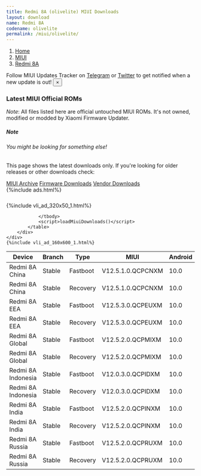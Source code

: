 ```yaml
---
title: Redmi 8A (olivelite) MIUI Downloads
layout: download
name: Redmi 8A
codename: olivelite
permalink: /miui/olivelite/
---
```

<nav aria-label="breadcrumb">
    <ol class="breadcrumb">
        <li class="breadcrumb-item"><a href="/">Home</a></li>
        <li class="breadcrumb-item"><a href="/miui/">MIUI</a></li>
        <li class="breadcrumb-item active" aria-current="page"><a href="/miui/olivelite/">Redmi 8A</a></li>
    </ol>
</nav>
<div class="alert alert-primary alert-dismissible fade show" role="alert">
    Follow MIUI Updates Tracker on <a href="https://t.me/MIUIUpdatesTracker" class="alert-link">Telegram</a>
     or <a href="https://twitter.com/MiFwUpdater" class="alert-link">Twitter</a> to get notified when a new update is out!
    <button type="button" class="close" data-dismiss="alert" aria-label="Close">
        <span aria-hidden="true">&times;</span>
    </button>
</div>

### Latest MIUI Official ROMs
*Note*: All files listed here are official untouched MIUI ROMs. It's not owned, modified or modded by Xiaomi Firmware Updater.
<div class="card">
  <div class="card-body">
    <h5 class="card-title">Note</h5>
    <h6 class="card-subtitle mb-2 text-muted">You might be looking for something else!</h6>
    <p class="card-text">This page shows the latest downloads only.
     If you're looking for older releases or other downloads check:</p>
    <a href="/archive/miui/olivelite/" class="card-link">MIUI Archive</a>
    <a href="/firmware/olivelite/" class="card-link">Firmware Downloads</a>
    <a href="/vendor/olivelite/" class="card-link">Vendor Downloads</a>
  </div>
</div>
{%include ads.html%}
<div class="row justify-content-center">
    <div class="col-10">
        <div class="table-responsive-md" style="margin-top: 25px;">
            {%include vli_ad_320x50_1.html%}
            <table id="miui" class="display dt-responsive nowrap compact table table-striped table-hover table-sm">
                <thead class="thead-dark">
                    <tr>
                        <th data-ref="device">Device</th>
                        <th data-ref="branch">Branch</th>
                        <th data-ref="type">Type</th>
                        <th data-ref="miui">MIUI</th>
                        <th data-ref="android">Android</th>
                        <th data-ref="size">Size</th>
                        <th data-ref="size">Date</th>
                        <th data-ref="link">Link</th>
                    </tr>
                </thead>
                <tbody>
                <tr><td>Redmi 8A China</td><td>Stable</td><td>Fastboot</td><td>V12.5.1.0.QCPCNXM</td><td>10.0</td><td>3.0 GB</td><td>2021-07-23</td><td><a href="/miui/olivelite/stable/V12.5.1.0.QCPCNXM/">Download</a></td></tr>
<tr><td>Redmi 8A China</td><td>Stable</td><td>Recovery</td><td>V12.5.1.0.QCPCNXM</td><td>10.0</td><td>1.8 GB</td><td>2021-08-03</td><td><a href="/miui/olivelite/stable/V12.5.1.0.QCPCNXM/">Download</a></td></tr>
<tr><td>Redmi 8A EEA</td><td>Stable</td><td>Fastboot</td><td>V12.5.3.0.QCPEUXM</td><td>10.0</td><td>3.6 GB</td><td>2021-10-26</td><td><a href="/miui/olivelite/stable/V12.5.3.0.QCPEUXM/">Download</a></td></tr>
<tr><td>Redmi 8A EEA</td><td>Stable</td><td>Recovery</td><td>V12.5.3.0.QCPEUXM</td><td>10.0</td><td>2.0 GB</td><td>2021-11-01</td><td><a href="/miui/olivelite/stable/V12.5.3.0.QCPEUXM/">Download</a></td></tr>
<tr><td>Redmi 8A Global</td><td>Stable</td><td>Fastboot</td><td>V12.5.2.0.QCPMIXM</td><td>10.0</td><td>3.5 GB</td><td>2021-10-25</td><td><a href="/miui/olivelite/stable/V12.5.2.0.QCPMIXM/">Download</a></td></tr>
<tr><td>Redmi 8A Global</td><td>Stable</td><td>Recovery</td><td>V12.5.2.0.QCPMIXM</td><td>10.0</td><td>2.0 GB</td><td>2021-11-01</td><td><a href="/miui/olivelite/stable/V12.5.2.0.QCPMIXM/">Download</a></td></tr>
<tr><td>Redmi 8A Indonesia</td><td>Stable</td><td>Fastboot</td><td>V12.0.3.0.QCPIDXM</td><td>10.0</td><td>3.3 GB</td><td>2021-06-11</td><td><a href="/miui/olivelite/stable/V12.0.3.0.QCPIDXM/">Download</a></td></tr>
<tr><td>Redmi 8A Indonesia</td><td>Stable</td><td>Recovery</td><td>V12.0.3.0.QCPIDXM</td><td>10.0</td><td>1.9 GB</td><td>2021-06-23</td><td><a href="/miui/olivelite/stable/V12.0.3.0.QCPIDXM/">Download</a></td></tr>
<tr><td>Redmi 8A India</td><td>Stable</td><td>Fastboot</td><td>V12.5.2.0.QCPINXM</td><td>10.0</td><td>2.5 GB</td><td>2021-10-10</td><td><a href="/miui/olivelite/stable/V12.5.2.0.QCPINXM/">Download</a></td></tr>
<tr><td>Redmi 8A India</td><td>Stable</td><td>Recovery</td><td>V12.5.2.0.QCPINXM</td><td>10.0</td><td>2.0 GB</td><td>2021-10-20</td><td><a href="/miui/olivelite/stable/V12.5.2.0.QCPINXM/">Download</a></td></tr>
<tr><td>Redmi 8A Russia</td><td>Stable</td><td>Fastboot</td><td>V12.5.2.0.QCPRUXM</td><td>10.0</td><td>3.4 GB</td><td>2021-10-10</td><td><a href="/miui/olivelite/stable/V12.5.2.0.QCPRUXM/">Download</a></td></tr>
<tr><td>Redmi 8A Russia</td><td>Stable</td><td>Recovery</td><td>V12.5.2.0.QCPRUXM</td><td>10.0</td><td>2.0 GB</td><td>2021-10-19</td><td><a href="/miui/olivelite/stable/V12.5.2.0.QCPRUXM/">Download</a></td></tr>

                </tbody>
                <script>loadMiuiDownloads()</script>
            </table>
        </div>
    </div>
    {%include vli_ad_160x600_1.html%}
</div>
